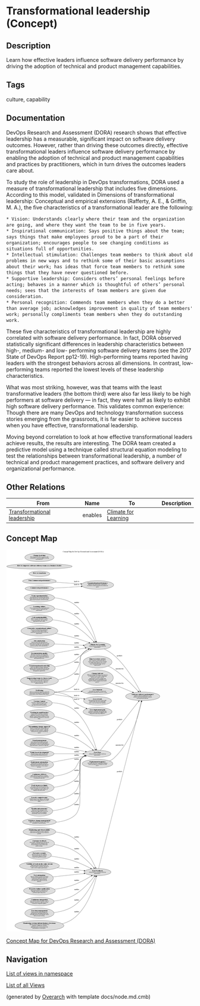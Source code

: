 
# Transformational leadership (Concept)
## Description
Learn how effective leaders influence software delivery performance by driving the adoption of technical and product management capabilities.


## Tags
culture, capability

## Documentation
DevOps Research and Assessment (DORA) research shows that effective leadership has a measurable, significant impact on software delivery outcomes. However, rather than driving these outcomes directly, effective transformational leaders influence software delivery performance by enabling the adoption of technical and product management capabilities and practices by practitioners, which in turn drives the outcomes leaders care about.

To study the role of leadership in DevOps transformations, DORA used a measure of transformational leadership that includes five dimensions. According to this model, validated in Dimensions of transformational leadership: Conceptual and empirical extensions (Rafferty, A. E., & Griffin, M. A.), the five characteristics of a transformational leader are the following:

    * Vision: Understands clearly where their team and the organization are going, and where they want the team to be in five years.
    * Inspirational communication: Says positive things about the team; says things that make employees proud to be a part of their organization; encourages people to see changing conditions as situations full of opportunities.
    * Intellectual stimulation: Challenges team members to think about old problems in new ways and to rethink some of their basic assumptions about their work; has ideas that force team members to rethink some things that they have never questioned before.
    * Supportive leadership: Considers others’ personal feelings before acting; behaves in a manner which is thoughtful of others’ personal needs; sees that the interests of team members are given due consideration.
    * Personal recognition: Commends team members when they do a better than average job; acknowledges improvement in quality of team members' work; personally compliments team members when they do outstanding work.

These five characteristics of transformational leadership are highly correlated with software delivery performance. In fact, DORA observed statistically significant differences in leadership characteristics between high-, medium- and low- performing software delivery teams (see the 2017 State of DevOps Report pp12-19). High-performing teams reported having leaders with the strongest behaviors across all dimensions. In contrast, low-performing teams reported the lowest levels of these leadership characteristics.

What was most striking, however, was that teams with the least transformative leaders (the bottom third) were also far less likely to be high performers at software delivery — in fact, they were half as likely to exhibit high software delivery performance. This validates common experience: Though there are many DevOps and technology transformation success stories emerging from the grassroots, it is far easier to achieve success when you have effective, transformational leadership.

Moving beyond correlation to look at how effective transformational leaders achieve results, the results are interesting. The DORA team created a predictive model using a technique called structural equation modeling to test the relationships between transformational leadership, a number of technical and product management practices, and software delivery and organizational performance.
## Other Relations
| From | Name | To | Description |
|---|---|---|---|
| [Transformational leadership](../../software-development/dora/transformational-leadership.md) | enables | [Climate for Learning](../../software-development/dora/climate-for-learning.md) |  |

## Concept Map
![Concept Map for DevOps Research and Assessment (DORA)](../../software-development/dora/concept-view.png)

[Concept Map for DevOps Research and Assessment (DORA)](../../software-development/dora/concept-view.md)


## Navigation
[List of views in namespace](./views-in-namespace.md)

[List of all Views](../../views.md)


(generated by [Overarch](https://github.com/soulspace-org/overarch) with template docs/node.md.cmb)
